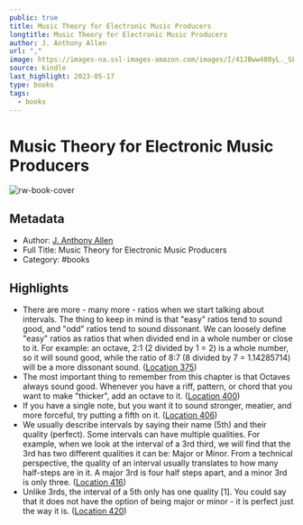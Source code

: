 ```yaml
---
public: true
title: Music Theory for Electronic Music Producers
longtitle: Music Theory for Electronic Music Producers
author: J. Anthony Allen
url: ","
image: https://images-na.ssl-images-amazon.com/images/I/41JBww480yL._SL200_.jpg
source: kindle
last_highlight: 2023-05-17
type: books
tags:
  - books
---
```

# Music Theory for Electronic Music Producers

![rw-book-cover](https://images-na.ssl-images-amazon.com/images/I/41JBww480yL._SL200_.jpg)

## Metadata
- Author: [J. Anthony Allen](J.%20Anthony%20Allen.md)
- Full Title: Music Theory for Electronic Music Producers
- Category: #books

## Highlights
- There are more - many more - ratios when we start talking about intervals. The thing to keep in mind is that "easy" ratios tend to sound good, and "odd" ratios tend to sound dissonant. We can loosely define "easy" ratios as ratios that when divided end in a whole number or close to it. For example: an octave, 2:1 (2 divided by 1 = 2) is a whole number, so it will sound good, while the ratio of 8:7 (8 divided by 7 = 1.14285714) will be a more dissonant sound. ([Location 375](https://readwise.io/to_kindle?action=open&asin=B07KVPQLN8&location=375))
- The most important thing to remember from this chapter is that Octaves always sound good. Whenever you have a riff, pattern, or chord that you want to make "thicker", add an octave to it. ([Location 400](https://readwise.io/to_kindle?action=open&asin=B07KVPQLN8&location=400))
- If you have a single note, but you want it to sound stronger, meatier, and more forceful, try putting a fifth on it. ([Location 406](https://readwise.io/to_kindle?action=open&asin=B07KVPQLN8&location=406))
- We usually describe intervals by saying their name (5th) and their quality (perfect). Some intervals can have multiple qualities. For example, when we look at the interval of a 3rd third, we will find that the 3rd has two different qualities it can be: Major or Minor. From a technical perspective, the quality of an interval usually translates to how many half-steps are in it. A major 3rd is four half steps apart, and a minor 3rd is only three. ([Location 416](https://readwise.io/to_kindle?action=open&asin=B07KVPQLN8&location=416))
- Unlike 3rds, the interval of a 5th only has one quality [1]. You could say that it does not have the option of being major or minor - it is perfect just the way it is. ([Location 420](https://readwise.io/to_kindle?action=open&asin=B07KVPQLN8&location=420))
